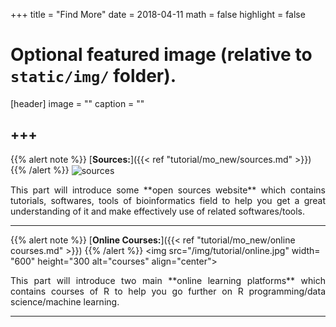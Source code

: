 +++
title = "Find More"
date = 2018-04-11
math = false
highlight = false

# Optional featured image (relative to `static/img/` folder).
[header]
image = ""
caption = ""


+++
---
{{% alert note %}}
[**Sources:**]({{< ref "tutorial/mo_new/sources.md" >}})
{{% /alert %}}
<img src="/img/tutorial/sources.jpg" alt="sources" align="center">
<p align="justify">This part will introduce some **open sources website** which contains tutorials, softwares, tools of bioinformatics field to help you get a great understanding of it and make effectively use of related softwares/tools.

---
{{% alert note %}}
[**Online Courses:**]({{< ref "tutorial/mo_new/online courses.md" >}})
{{% /alert %}}
<img src="/img/tutorial/online.jpg"  width= "600" height="300 alt="courses" align="center">
<p align="justify">This part will introduce two main **online learning platforms** which contains courses of R to help you go further on R programming/data science/machine learning.

---



             